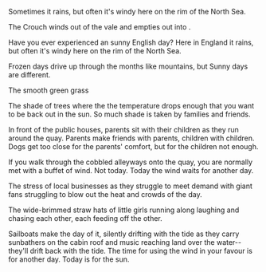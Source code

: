 Sometimes it rains, but often it's windy here on the rim of the North Sea. 

The Crouch winds out of the vale and empties out into .

Have you ever experienced an sunny English day? Here in England it rains, but often it's windy here on the rim of the North Sea. 

Frozen days drive up through the months like mountains, but Sunny days are different. 

The smooth green grass

The shade of trees where the the temperature drops enough that you want to be back out in the sun. So much shade is taken by families and friends. 

In front of the public houses, parents sit with their children as they run around the quay. Parents make friends with parents, children with children. Dogs get too close for the parents' comfort, but for the children not enough. 

If you walk through the cobbled alleyways onto the quay, you are normally met with a buffet of wind. Not today. Today the wind waits for another day.

The stress of local businesses as they struggle to meet demand with giant fans struggling to blow out the heat and crowds of the day.

The wide-brimmed straw hats of little girls running along laughing and chasing each other, each feeding off the other.

Sailboats make the day of it, silently drifting with the tide as they carry sunbathers on the cabin roof and music reaching land over the water--they'll drift back with the tide. The time for using the wind in your favour is for another day. Today is for the sun.